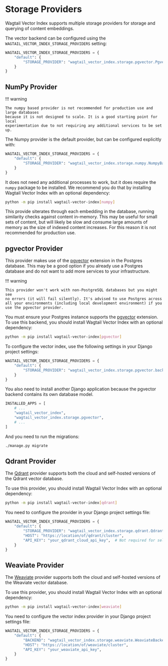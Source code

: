 # Storage Providers

Wagtail Vector Index supports multiple storage providers for storage and querying of content embeddings.

The vector backend can be configured using the `WAGTAIL_VECTOR_INDEX_STORAGE_PROVIDERS` setting:

```python
WAGTAIL_VECTOR_INDEX_STORAGE_PROVIDERS = {
    "default": {
        "STORAGE_PROVIDER": "wagtail_vector_index.storage.pgvector.PgvectorStorageProvider",
    }
}
```

## NumPy Provider

!!! warning

    The numpy based provider is not recommended for production use and large databases
    because it is not designed to scale. It is a good starting point for local
    experimentation due to not requiring any additional services to be set up.

The Numpy provider is the default provider, but can be configured explicitly with:

```python
WAGTAIL_VECTOR_INDEX_STORAGE_PROVIDERS = {
    "default": {
        "STORAGE_PROVIDER": "wagtail_vector_index.storage.numpy.NumpyBackend",
    }
}
```

It does not need any additional processes to work, but it does require the
`numpy` package to be installed. We recommend you do that by installing
Wagtail Vector Index with an optional dependency:

```sh
python -m pip install wagtail-vector-index[numpy]
```

This provide siterates through each embedding in the database, running similarity
checks against content in-memory. This may be useful for small sets of content,
but will likely be slow and consume large amounts of memory as the size of
indexed content increases. For this reason it is not recommended for production
use.


## pgvector Provider

This provider makes use of the [pgvector](https://github.com/pgvector/pgvector) extension
in the Postgres database. This may be a good option if you already use a Postgres database
and do not want to add more services to your infrastructure.

!!! warning

    This provider won't work with non-PostgreSQL databases but you might see
    no errors (it will fail silently). It's advised to use Postgres across
    all your environments (including local development environment) if you
    use the pgvector provider.

You must ensure your Postgres instance supports the
[pgvector](https://github.com/pgvector/pgvector) extension. To use this
backend, you should install Wagtail Vector Index with an optional dependency:

```sh
python -m pip install wagtail-vector-index[pgvector]
```

To configure the vector index, use the following settings in your Django
project settings:

```python
WAGTAIL_VECTOR_INDEX_STORAGE_PROVIDERS = {
    "default": {
        "STORAGE_PROVIDER": "wagtail_vector_index.storage.pgvector.backend.PgvectorBackend",
    }
}
```

You also need to install another Django application because the pgvector backend
contains its own database model.

```python
INSTALLED_APPS = [
    # ...
    "wagtail_vector_index",
    "wagtail_vector_index.storage.pgvector",
    # ...
]
```

And you need to run the migrations:

```sh
./manage.py migrate
```

## Qdrant Provider

The [Qdrant](https://qdrant.tech/) provider supports both the cloud and self-hosted
versions of the Qdrant vector database.

To use this provider, you should install Wagtail Vector Index with an optional
dependency:

```sh
python -m pip install wagtail-vector-index[qdrant]
```

You need to configure the provider in your Django project
settings file:

```python
WAGTAIL_VECTOR_INDEX_STORAGE_PROVIDERS = {
    "default": {
        "STORAGE_PROVIDER": "wagtail_vector_index.storage.qdrant.QdrantBackend",
        "HOST": "https://location/of/qdrant/cluster",
        "API_KEY": "your_qdrant_cloud_api_key",  # Not required for self-hosted installations
    }
}
```

## Weaviate Provider

The [Weaviate](https://weaviate.io/) provider supports both the cloud and
self-hosted versions of the Weaviate vector database.

To use this provider, you should install Wagtail Vector Index with an optional
dependency:

```sh
python -m pip install wagtail-vector-index[weaviate]
```

You need to configure the vector index provider in your Django project
settings file:

```python
WAGTAIL_VECTOR_INDEX_STORAGE_PROVIDERS = {
    "default": {
        "BACKEND": "wagtail_vector_index.storage.weaviate.WeaviateBackend",
        "HOST": "https://location/of/weaviate/cluster",
        "API_KEY": "your_weaviate_api_key",
    }
}
```
